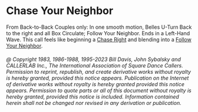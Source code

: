 
# Chase Your Neighbor

From Back-to-Back Couples only: 
In one smooth motion, Belles U-Turn Back to the right and all Box Circulate; 
Follow Your Neighbor. 
Ends in a Left-Hand Wave. This call feels like beginning a
[Chase Right](../plus/chase_right.md) and blending into a
[Follow Your Neighbor](../plus/follow_your_neighbor.md).

###### @ Copyright 1983, 1986-1988, 1995-2023 Bill Davis, John Sybalsky and CALLERLAB Inc., The International Association of Square Dance Callers. Permission to reprint, republish, and create derivative works without royalty is hereby granted, provided this notice appears. Publication on the Internet of derivative works without royalty is hereby granted provided this notice appears. Permission to quote parts or all of this document without royalty is hereby granted, provided this notice is included. Information contained herein shall not be changed nor revised in any derivation or publication.

